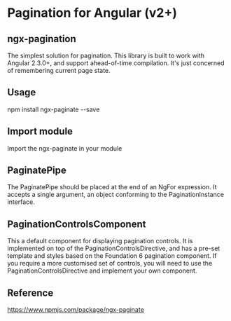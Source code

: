 # Pagination for Angular (v2+)

## ngx-pagination

The simplest solution for pagination. This library is built to work with Angular 2.3.0+, and support ahead-of-time compilation. 
It's just concerned of remembering current page state.

## Usage

npm install ngx-paginate --save 

## Import module

Import the ngx-paginate in your module 

## PaginatePipe

The PaginatePipe should be placed at the end of an NgFor expression. It accepts a single argument, an object conforming to the PaginationInstance interface. 

## PaginationControlsComponent

This a default component for displaying pagination controls. It is implemented on top of the PaginationControlsDirective, and has a pre-set template and styles based on the Foundation 6 pagination component. If you require a more customised set of controls, you will need to use the PaginationControlsDirective and implement your own component.

## Reference 

https://www.npmjs.com/package/ngx-paginate
